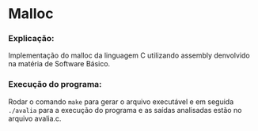 # Malloc
### Explicação:
Implementação do malloc da linguagem C utilizando assembly denvolvido na matéria de Software Básico.

### Execução do programa:
Rodar o comando `make` para gerar o arquivo executável e em seguida `./avalia` para a execução do programa e as saídas analisadas estão no arquivo avalia.c.

